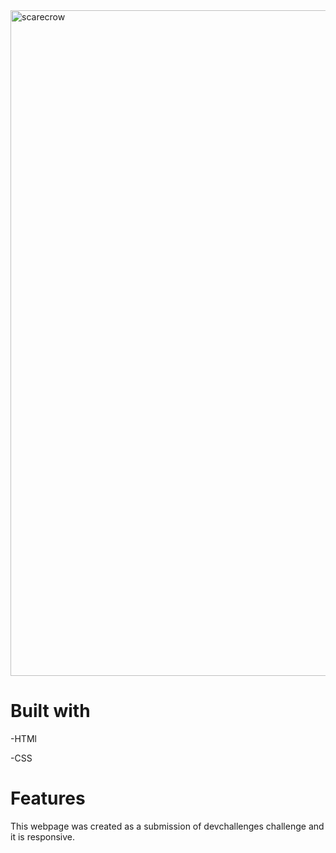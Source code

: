 <img width="1065" alt="scarecrow" src="https://user-images.githubusercontent.com/120237062/211993020-93b7f728-2b83-4f90-b487-b6b5b36ec2f4.png">

# Built with 
   -HTMl

   -CSS
   
# Features
 This webpage was created as a submission of devchallenges challenge and it is responsive.
